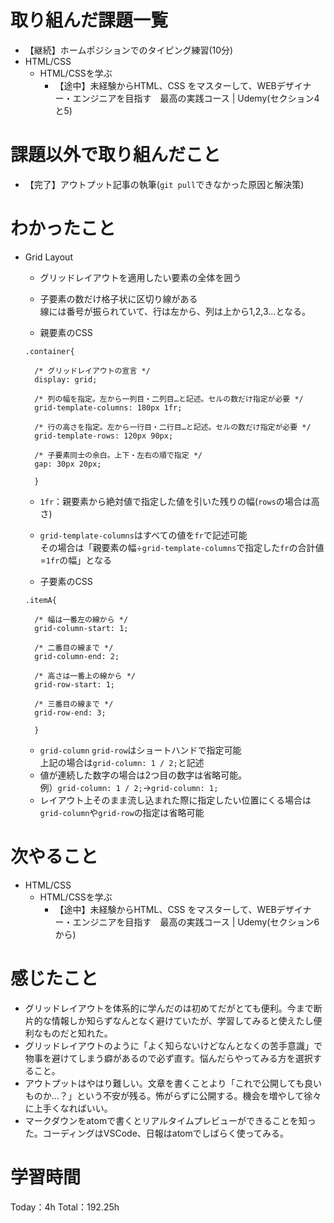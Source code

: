 # 取り組んだ課題一覧
- 【継続】ホームポジションでのタイピング練習(10分)
- HTML/CSS
  - HTML/CSSを学ぶ
    - 【途中】未経験からHTML、CSS をマスターして、WEBデザイナー・エンジニアを目指す　最高の実践コース | Udemy(セクション4と5)

# 課題以外で取り組んだこと
- 【完了】アウトプット記事の執筆(`git pull`できなかった原因と解決策)

# わかったこと
- Grid Layout
  - グリッドレイアウトを適用したい要素の全体を囲う
  - 子要素の数だけ格子状に区切り線がある  
  線には番号が振られていて、行は左から、列は上から1,2,3…となる。

  - 親要素のCSS
  ```
  .container{

    /* グリッドレイアウトの宣言 */
    display: grid;

    /* 列の幅を指定。左から一列目・二列目…と記述。セルの数だけ指定が必要 */
    grid-template-columns: 180px 1fr;

    /* 行の高さを指定。左から一行目・二行目…と記述。セルの数だけ指定が必要 */
    grid-template-rows: 120px 90px;

    /* 子要素同士の余白。上下・左右の順で指定 */
    gap: 30px 20px;

    }
  ```
  - `1fr`：親要素から絶対値で指定した値を引いた残りの幅(`rows`の場合は高さ)
  - `grid-template-columns`はすべての値を`fr`で記述可能  
  その場合は「親要素の幅÷`grid-template-columns`で指定した`fr`の合計値=`1fr`の幅」となる

  - 子要素のCSS
  ```
  .itemA{

    /* 幅は一番左の線から */
    grid-column-start: 1;

    /* 二番目の線まで */
    grid-column-end: 2;

    /* 高さは一番上の線から */
    grid-row-start: 1;

    /* 三番目の線まで */
    grid-row-end: 3;

    }
    ```

  - `grid-column` `grid-row`はショートハンドで指定可能  
  上記の場合は`grid-column: 1 / 2;`と記述
  - 値が連続した数字の場合は2つ目の数字は省略可能。  
  例）`grid-column: 1 / 2;`→`grid-column: 1;`
  - レイアウト上そのまま流し込まれた際に指定したい位置にくる場合は`grid-column`や`grid-row`の指定は省略可能

# 次やること
- HTML/CSS
  - HTML/CSSを学ぶ
    - 【途中】未経験からHTML、CSS をマスターして、WEBデザイナー・エンジニアを目指す　最高の実践コース | Udemy(セクション6から)

# 感じたこと
- グリッドレイアウトを体系的に学んだのは初めてだがとても便利。今まで断片的な情報しか知らずなんとなく避けていたが、学習してみると使えたし便利なものだと知れた。
- グリッドレイアウトのように「よく知らないけどなんとなくの苦手意識」で物事を避けてしまう癖があるので必ず直す。悩んだらやってみる方を選択すること。
- アウトプットはやはり難しい。文章を書くことより「これで公開しても良いものか…？」という不安が残る。怖がらずに公開する。機会を増やして徐々に上手くなればいい。
- マークダウンをatomで書くとリアルタイムプレビューができることを知った。コーディングはVSCode、日報はatomでしばらく使ってみる。

# 学習時間
Today：4h Total：192.25h
